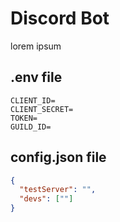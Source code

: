 # Discord Bot

lorem ipsum

## .env file

```env
CLIENT_ID=
CLIENT_SECRET=
TOKEN=
GUILD_ID=
```

## config.json file

```json
{
  "testServer": "",
  "devs": [""]
}
```

